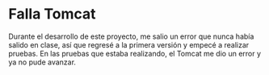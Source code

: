 # Falla Tomcat
Durante el desarrollo de este proyecto, me salio un error que nunca había salido en clase, así que regresé a la primera versión y empecé a realizar pruebas.
En las pruebas que estaba realizando, el Tomcat me dio un error y ya no pude avanzar.